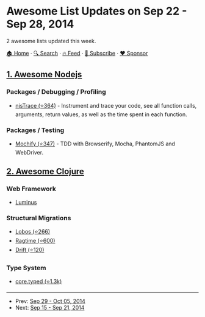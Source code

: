 # Awesome List Updates on Sep 22 - Sep 28, 2014

2 awesome lists updated this week.

[🏠 Home](/README.md) · [🔍 Search](https://www.trackawesomelist.com/search/) · [🔥 Feed](https://www.trackawesomelist.com/week/rss.xml) · [📮 Subscribe](https://trackawesomelist.us17.list-manage.com/subscribe?u=d2f0117aa829c83a63ec63c2f&id=36a103854c) · [❤️  Sponsor](https://github.com/sponsors/theowenyoung)



## [1. Awesome Nodejs](/content/sindresorhus/awesome-nodejs/week/README.md)

### Packages / Debugging / Profiling

*   [njsTrace (⭐364)](https://github.com/valyouw/njstrace) - Instrument and trace your code, see all function calls, arguments, return values, as well as the time spent in each function.

### Packages / Testing

*   [Mochify (⭐347)](https://github.com/mantoni/mochify.js) - TDD with Browserify, Mocha, PhantomJS and WebDriver.

## [2. Awesome Clojure](/content/razum2um/awesome-clojure/week/README.md)

### Web Framework

*   [Luminus](http://www.luminusweb.net/)

### Structural Migrations

*   [Lobos (⭐266)](https://github.com/budu/lobos)
*   [Ragtime (⭐600)](https://github.com/weavejester/ragtime)
*   [Drift (⭐120)](https://github.com/macourtney/drift)

### Type System

*   [core.typed (⭐1.3k)](https://github.com/clojure/core.typed)

---

- Prev: [Sep 29 - Oct 05, 2014](/content/2014/39/README.md)
- Next: [Sep 15 - Sep 21, 2014](/content/2014/37/README.md)